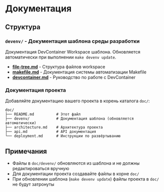 # Документация

## Структура

### `devenv/` - Документация шаблона среды разработки

Документация DevContainer Workspace шаблона. Обновляется автоматически при выполнении `make devenv update`.

- **[file-tree.md](devenv/file-tree.md)** - Структура файлов workspace
- **[makefile.md](devenv/makefile.md)** - Документация системы автоматизации Makefile
- **[devcontainer.md](devenv/devcontainer.md)** - Руководство по работе с DevContainer

### Документация проекта

Добавляйте документацию вашего проекта в корень каталога `doc/`:

```
doc/
├── README.md          # Этот файл
├── devenv/            # Документация шаблона (обновляется автоматически)
├── architecture.md    # Архитектура проекта
├── api.md             # API документация
└── deployment.md      # Инструкции по развёртыванию
```

## Примечания

- Файлы в `doc/devenv/` обновляются из шаблона и не должны редактироваться вручную
- Для документации проекта создавайте файлы в корне `doc/`
- При обновлении шаблона (`make devenv update`) файлы проекта в `doc/` не будут затронуты
